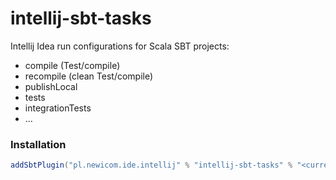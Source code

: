 # intellij-sbt-tasks

Intellij Idea run configurations for Scala SBT projects:
- compile (Test/compile)
- recompile (clean Test/compile)
- publishLocal
- tests
- integrationTests
- ...

### Installation

```scala
addSbtPlugin("pl.newicom.ide.intellij" % "intellij-sbt-tasks" % "<current version>")
```
